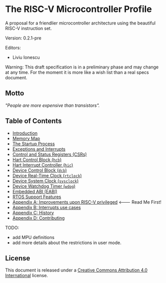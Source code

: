 # The RISC-V Microcontroller Profile

A proposal for a friendlier microcontroller architecture using the beautiful RISC-V instruction set.

Version: 0.2.1-pre

Editors:
* Liviu Ionescu

Warning: This draft specification is in a preliminary phase and may change at any time. For the moment it is more like a wish list than a real specs document.


## Motto 

_"People are more expensive than transistors"._

## Table of Contents

* [Introduction](introduction.md)
* [Memory Map](memory-map.md)
* [The Startup Process](startup.md)
* [Exceptions and Interrupts](exceptions-and-interrupts.md)
* [Control and Status Registers (CSRs)](csrs.md)
* [Hart Control Block (`hcb`)](hart-control-block.md)
* [Hart Interrupt Controller (`hic`)](interrupt-controller.md)
* [Device Control Block (`dcb`)](device-control-block.md)
* [Device Real-Time Clock (`rtclock`)](real-time-clock.md)
* [Device System Clock (`sysclock`)](system-clock.md)
* [Device Watchdog Timer (`wdog`)](watchdog-timer.md)
* [Embedded ABI (EABI)](eabi.md)
* [RTOS Support Features](rtos-support-features.md)
* [Appendix A: Improvements upon RISC-V privileged](improvements-upon-privileged.md) <--- Read Me First!
* [Appendix B: Interrupts use cases](interrupts-use-cases.md)
* [Appendix C: History](history.md)
* [Appendix D: Contributing](contributing.md)

TODO:

- add MPU definitions
- add more details about the restrictions in user mode.

## License

This document is released under a [Creative Commons Attribution 4.0 International](https://creativecommons.org/licenses/by/4.0/legalcode) license.
